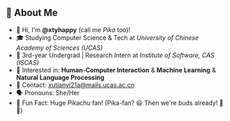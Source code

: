 ## 🤝 About Me
- 👋 Hi, I'm **@xtyhappy** (call me _Pika_ too)!
- 🎓 Studying Computer Science & Tech at _University of Chinese Academy of Sciences (UCAS)_
- 🏫 3rd-year Undergrad | Research Intern at _Institute of Software, CAS (ISCAS)_
- 🌱 Interested in: **Human-Computer Interaction** & **Machine Learning** & **Natural Language Processing**
- 💌 Contact: [xutianyi21a@mails.ucas.ac.cn](mailto:xutianyi21a@mails.ucas.ac.cn)
- 🗣️ Pronouns: She/Her
- 🌈 Fun Fact: Huge Pikachu fan! (Pika-fan? 😃 Then we're buds already! 🤝💖)

